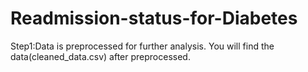 # Readmission-status-for-Diabetes

Step1:Data is preprocessed for further analysis. You will find the data(cleaned_data.csv) after preprocessed.
